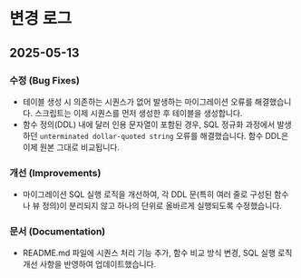# 변경 로그

## 2025-05-13

### 수정 (Bug Fixes)

*   테이블 생성 시 의존하는 시퀀스가 없어 발생하는 마이그레이션 오류를 해결했습니다. 스크립트는 이제 시퀀스를 먼저 생성한 후 테이블을 생성합니다.
*   함수 정의(DDL) 내에 달러 인용 문자열이 포함된 경우, SQL 정규화 과정에서 발생하던 `unterminated dollar-quoted string` 오류를 해결했습니다. 함수 DDL은 이제 원본 그대로 비교됩니다.

### 개선 (Improvements)

*   마이그레이션 SQL 실행 로직을 개선하여, 각 DDL 문(특히 여러 줄로 구성된 함수나 뷰 정의)이 분리되지 않고 하나의 단위로 올바르게 실행되도록 수정했습니다.

### 문서 (Documentation)

*   README.md 파일에 시퀀스 처리 기능 추가, 함수 비교 방식 변경, SQL 실행 로직 개선 사항을 반영하여 업데이트했습니다.
